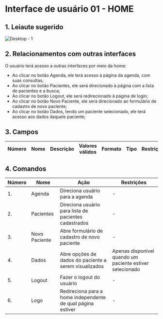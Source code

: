 # Interface de usuário 01 - HOME

## 1. Leiaute sugerido

![Desktop - 1](https://user-images.githubusercontent.com/65324450/110862312-18f3b300-829e-11eb-82ff-107c7978a853.jpg)

## 2. Relacionamentos com outras interfaces

O usuário terá acesso a outras interfaces por meio da home:
- Ao clicar no botão Agenda, ele terá acesso à página da agenda, com suas consultas;
- Ao clicar no botão Pacientes, ele será direcionado à página com a lista de pacientes e a busca;
- Ao clicar no botão Logout, ele será redirecionado à página de login;
- Ao clicar no botão Novo Paciente, ele será direcionado ao formulário de cadastro de novo paciente;
- Ao clicar no botão Dados, tendo um paciente selecionado, ele terá acesso aos dados daquele paciente; 

## 3. Campos

| **Número** | **Nome** | **Descrição** | **Valores válidos** | **Formato** | **Tipo** | **Restrições** |
| --- | --- | --- | --- | --- | --- | --- |

## 4. Comandos

| **Número** | **Nome** | **Ação** | **Restrições** |
| --- | --- | --- | --- |
|1. |Agenda|Direciona usuário para a agenda|-|
|2. |Pacientes|Direciona usuário para lista de pacientes cadastrados|-|
|3. |Novo Paciente|Abre formulário de cadastro de novo paciente|-|
|4. |Dados|Abre opções de dados do paciente a serem visualizados|Apenas disponível quando um paciente estiver selecionado|
|5. |Logout|Fazer o logout do usuário|-|
|6. |Logo|Redireciona para a home independente de qual página estiver|-|

